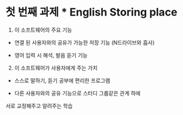 # 첫 번째 과제 * English Storing place

  


1. 이 소프트웨어의 주요 기능

- 연결 된 사용자와의 공유가 가능한 저장 기능 (N드라이브와 흡사)

- 영어 입력 시 해석, 발음 듣기 기능

  


2. 이 소프트웨어가 사용자에게 주는 가치

- 스스로 말하기, 듣기 공부에 편리한 프로그램

- 다른 사용자와의 공유 기능으로 스터디 그룹같은 관계 하에 

서로 교정해주고 알려주는 학습

  

